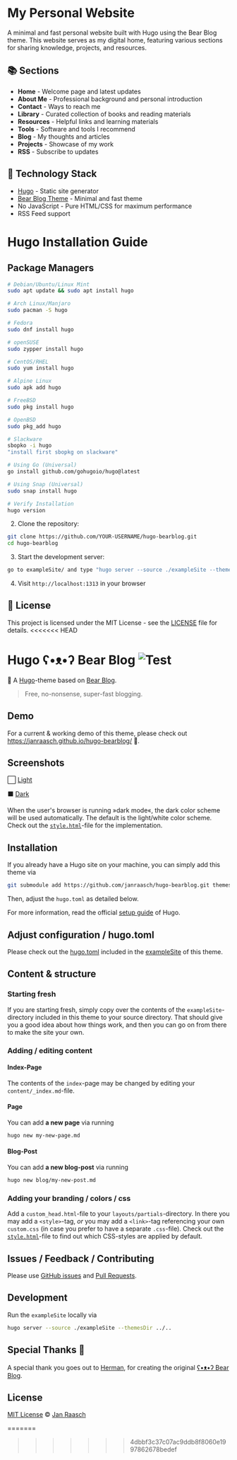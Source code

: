 # My Personal Website

A minimal and fast personal website built with Hugo using the Bear Blog theme. This website serves as my digital home, featuring various sections for sharing knowledge, projects, and resources.

## 📚 Sections

- **Home** - Welcome page and latest updates
- **About Me** - Professional background and personal introduction
- **Contact** - Ways to reach me
- **Library** - Curated collection of books and reading materials
- **Resources** - Helpful links and learning materials
- **Tools** - Software and tools I recommend
- **Blog** - My thoughts and articles
- **Projects** - Showcase of my work
- **RSS** - Subscribe to updates

## 🚀 Technology Stack

- [Hugo](https://gohugo.io/) - Static site generator
- [Bear Blog Theme](https://github.com/janraasch/hugo-bearblog) - Minimal and fast theme
- No JavaScript - Pure HTML/CSS for maximum performance
- RSS Feed support
# Hugo Installation Guide

## Package Managers

```bash
# Debian/Ubuntu/Linux Mint
sudo apt update && sudo apt install hugo

# Arch Linux/Manjaro
sudo pacman -S hugo

# Fedora
sudo dnf install hugo

# openSUSE
sudo zypper install hugo

# CentOS/RHEL
sudo yum install hugo

# Alpine Linux
sudo apk add hugo

# FreeBSD
sudo pkg install hugo

# OpenBSD
sudo pkg_add hugo

# Slackware
sbopko -i hugo 
"install first sbopkg on slackware"

# Using Go (Universal)
go install github.com/gohugoio/hugo@latest

# Using Snap (Universal)
sudo snap install hugo

# Verify Installation
hugo version
```
2. Clone the repository:
```bash
git clone https://github.com/YOUR-USERNAME/hugo-bearblog.git
cd hugo-bearblog
```

3. Start the development server:
```bash
go to exampleSite/ and type "hugo server --source ./exampleSite --themesDir ../.."
```

4. Visit `http://localhost:1313` in your browser

## 📝 License

This project is licensed under the MIT License - see the [LICENSE](LICENSE) file for details.
<<<<<<< HEAD
# Hugo ʕ•ᴥ•ʔ Bear Blog ![Test](https://github.com/janraasch/hugo-bearblog/workflows/CI/badge.svg?branch=master&event=push)

🧸 A [Hugo](https://gohugo.io/)-theme based on [Bear Blog](https://bearblog.dev).

> Free, no-nonsense, super-fast blogging.

## Demo

For a current & working demo of this theme, please check out https://janraasch.github.io/hugo-bearblog/ 🎯.

## Screenshots

⬜️ [Light][light-screenshot]

⬛️ [Dark][dark-screenshot]

When the user's browser is running »dark mode«, the dark color scheme will be used automatically. The default is the light/white color scheme. Check out the [`style.html`](https://github.com/janraasch/hugo-bearblog/blob/master/layouts/partials/style.html)-file for the implementation.

## Installation

If you already have a Hugo site on your machine, you can simply add this theme via

```bash
git submodule add https://github.com/janraasch/hugo-bearblog.git themes/hugo-bearblog
```

Then, adjust the `hugo.toml` as detailed below.

For more information, read the official [setup guide][hugo-setup-guide] of Hugo.

## Adjust configuration / hugo.toml

Please check out the [hugo.toml](https://github.com/janraasch/hugo-bearblog/blob/master/exampleSite/hugo.toml) included in the [exampleSite](https://github.com/janraasch/hugo-bearblog/tree/master/exampleSite) of this theme.

## Content & structure

### Starting fresh

If you are starting fresh, simply copy over the contents of the `exampleSite`-directory included in this theme to your source directory. That should give you a good idea about how things work, and then you can go on from there to make the site your own.

### Adding / editing content

#### Index-Page

The contents of the `index`-page may be changed by editing your `content/_index.md`-file.

#### Page

You can add **a new page** via running

```bash
hugo new my-new-page.md
```

#### Blog-Post

You can add **a new blog-post** via running

```bash
hugo new blog/my-new-post.md
```

### Adding your branding / colors / css

Add a `custom_head.html`-file to your `layouts/partials`-directory. In there you may add a `<style>`-tag, *or* you may add a `<link>`-tag referencing your own `custom.css` (in case you prefer to have a separate `.css`-file). Check out the [`style.html`](https://github.com/janraasch/hugo-bearblog/blob/master/layouts/partials/style.html)-file to find out which CSS-styles are applied by default.

## Issues / Feedback / Contributing
Please use [GitHub issues](https://github.com/janraasch/hugo-bearblog/issues) and [Pull Requests](https://github.com/janraasch/hugo-bearblog/pulls).

## Development
Run the `exampleSite` locally via

```bash
hugo server --source ./exampleSite --themesDir ../..
```

## Special Thanks 🎁

A special thank you goes out to [Herman](https://herman.bearblog.dev), for creating the original [ʕ•ᴥ•ʔ Bear Blog](https://bearblog.dev/).

## License
[MIT License](http://en.wikipedia.org/wiki/MIT_License) © [Jan Raasch](https://www.janraasch.com)

[hugo-setup-guide]: https://gohugo.io/getting-started/installing
[light-screenshot]: https://raw.githubusercontent.com/janraasch/hugo-bearblog/master/images/screenshot.png
[dark-screenshot]: https://raw.githubusercontent.com/janraasch/hugo-bearblog/master/images/screenshot-dark.png
=======
>>>>>>> 4dbbf3c37c07ac9ddb8f8060e1997862678bedef
